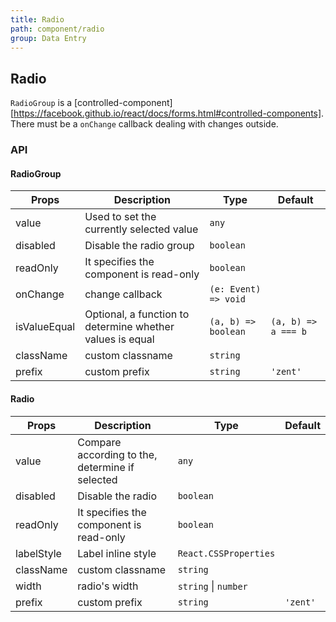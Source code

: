 ```yaml
---
title: Radio
path: component/radio
group: Data Entry
---
```


## Radio

`RadioGroup` is a [controlled-component][https://facebook.github.io/react/docs/forms.html#controlled-components]. There must be a `onChange` callback dealing with changes outside.

### API

#### RadioGroup

| Props        | Description                                               | Type                 | Default             |
| ------------ | --------------------------------------------------------- | -------------------- | ------------------- |
| value        | Used to set the currently selected value                  | `any`                |                     |
| disabled     | Disable the radio group                                   | `boolean`            |                     |
| readOnly     | It specifies the component is read-only                   | `boolean`            |                     |
| onChange     | change callback                                           | `(e: Event) => void` |                     |
| isValueEqual | Optional, a function to determine whether values is equal | `(a, b) => boolean`  | `(a, b) => a === b` |
| className    | custom classname                                          | `string`             |                     |
| prefix       | custom prefix                                             | `string`             | `'zent'`            |

#### Radio

| Props      | Description                                     | Type                  | Default  |
| ---------- | ----------------------------------------------- | --------------------- | -------- |
| value      | Compare according to the, determine if selected | `any`                 |          |
| disabled   | Disable the radio                               | `boolean`                |          |
| readOnly   | It specifies the component is read-only         | `boolean`                |          |
| labelStyle | Label inline style                              | `React.CSSProperties` |          |
| className  | custom classname                                | `string`              |          |
| width      | radio's width                                   | `string` \| `number`  |          |
| prefix     | custom prefix                                   | `string`              | `'zent'` |

